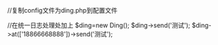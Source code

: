 //复制config文件为ding.php到配置文件

//在统一日志处理处加上
$ding=new Ding();
$ding->send('测试');
$ding->at(['18866668888'])->send('测试');
